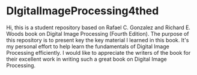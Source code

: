 # DIgitalImageProcessing4thed
Hi, this is a student repository based on Rafael C. Gonzalez and Richard E. Woods book on Digital Image Processing (Fourth Edition). The purpose of this repository is to present key the key material I learned in this book. It's my personal effort to help learn the fundamentals of Digital Image Processing efficiently. I would like to appreciate the writers of the book for their excellent work in writing such a great book on Digital Image Processing. 
